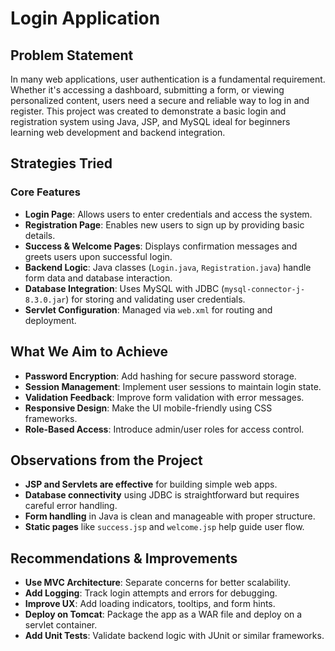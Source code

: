 # Login Application

## Problem Statement
In many web applications, user authentication is a fundamental requirement. Whether it's accessing a dashboard, submitting a form, or viewing personalized content, users need a secure and reliable way to log in and register. This project was created to demonstrate a basic login and registration system using Java, JSP, and MySQL ideal for beginners learning web development and backend integration.

## Strategies Tried

### Core Features
- **Login Page**: Allows users to enter credentials and access the system.
- **Registration Page**: Enables new users to sign up by providing basic details.
- **Success & Welcome Pages**: Displays confirmation messages and greets users upon successful login.
- **Backend Logic**: Java classes (`Login.java`, `Registration.java`) handle form data and database interaction.
- **Database Integration**: Uses MySQL with JDBC (`mysql-connector-j-8.3.0.jar`) for storing and validating user credentials.
- **Servlet Configuration**: Managed via `web.xml` for routing and deployment.


## What We Aim to Achieve
- **Password Encryption**: Add hashing for secure password storage.
- **Session Management**: Implement user sessions to maintain login state.
- **Validation Feedback**: Improve form validation with error messages.
- **Responsive Design**: Make the UI mobile-friendly using CSS frameworks.
- **Role-Based Access**: Introduce admin/user roles for access control.

## Observations from the Project
- **JSP and Servlets are effective** for building simple web apps.
- **Database connectivity** using JDBC is straightforward but requires careful error handling.
- **Form handling** in Java is clean and manageable with proper structure.
- **Static pages** like `success.jsp` and `welcome.jsp` help guide user flow.

## Recommendations & Improvements
- **Use MVC Architecture**: Separate concerns for better scalability.
- **Add Logging**: Track login attempts and errors for debugging.
- **Improve UX**: Add loading indicators, tooltips, and form hints.
- **Deploy on Tomcat**: Package the app as a WAR file and deploy on a servlet container.
- **Add Unit Tests**: Validate backend logic with JUnit or similar frameworks.
